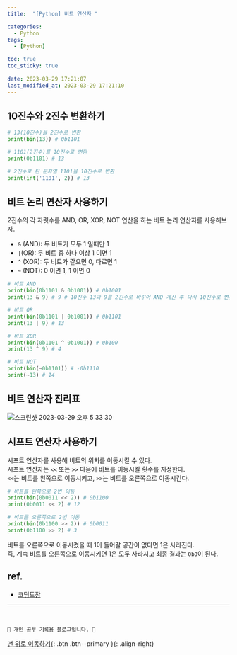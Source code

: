 ```yaml
---
title:  "[Python] 비트 연산자 "

categories:
  - Python
tags:
  - [Python]

toc: true
toc_sticky: true
 
date: 2023-03-29 17:21:07
last_modified_at: 2023-03-29 17:21:10
---
```


## 10진수와 2진수 변환하기
```py
# 13(10진수)을 2진수로 변환
print(bin(13)) # 0b1101

# 1101(2진수)를 10진수로 변환
print(0b1101) # 13

# 2진수로 된 문자열 1101을 10진수로 변환
print(int('1101', 2)) # 13
```

## 비트 논리 연산자 사용하기
2진수의 각 자릿수를 AND, OR, XOR, NOT 연산을 하는 비트 논리 연산자를 사용해보자.

- `&` (AND): 두 비트가 모두 1 일때만 1
- `|`(OR): 두 비트 중 하나 이상 1 이면 1
- `^` (XOR): 두 비트가 같으면 0, 다르면 1
- `~` (NOT): 0 이면 1, 1 이면 0

```py
# 비트 AND
print(bin(0b1101 & 0b1001)) # 0b1001
print(13 & 9) # 9 # 10진수 13과 9를 2진수로 바꾸어 AND 계산 후 다시 10진수로 변환

# 비트 OR
print(bin(0b1101 | 0b1001)) # 0b1101
print(13 | 9) # 13

# 비트 XOR
print(bin(0b1101 ^ 0b1001)) # 0b100
print(13 ^ 9) # 4

# 비트 NOT
print(bin(~0b1101)) # -0b1110
print(~13) # 14
```

## 비트 연산자 진리표
![스크린샷 2023-03-29 오후 5 33 30](https://user-images.githubusercontent.com/59405576/228475362-b38bd340-3cd0-4f7c-aa30-6f1b287bc4db.png)

## 시프트 연산자 사용하기
시프트 연산자를 사용해 비트의 위치를 이동시킬 수 있다. <br>
시프트 연산자는 `<<` 또는 `>>` 다음에 비트를 이동시킬 횟수를 지정한다.<br>
`<<`는 비트를 왼쪽으로 이동시키고, `>>`는 비트를 오른쪽으로 이동시킨다.

```py
# 비트를 왼쪽으로 2번 이동
print(bin(0b0011 << 2)) # 0b1100
print(0b0011 << 2) # 12

# 비트를 오른쪽으로 2번 이동
print(bin(0b1100 >> 2)) # 0b0011
print(0b1100 >> 2) # 3
```
비트를 오른쪽으로 이동시켰을 때 1이 들어갈 공간이 없다면 1은 사라진다. <br>
즉, 계속 비트를 오른쪽으로 이동시키면 1은 모두 사라지고 최종 결과는 `0b0`이 된다.

## ref.
- [코딩도장](https://dojang.io/mod/page/view.php?id=2460)



***
<br>

    💛 개인 공부 기록용 블로그입니다. 👻

[맨 위로 이동하기](#){: .btn .btn--primary }{: .align-right}